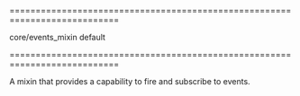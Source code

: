 <!--**
/*-------------------------------------------
    Auto-generated file. Do not modify.
-------------------------------------------

**-->
===========================================================================
<!--hidden--><!--/hidden-->
<!--module-->core/events_mixin<!--/module-->
<!--export-->default<!--/export-->
===========================================================================

<!--shortDescription-->
A mixin that provides a capability to fire and subscribe to events.
<!--/shortDescription-->

<!--fullDescription-->

<!--/fullDescription-->